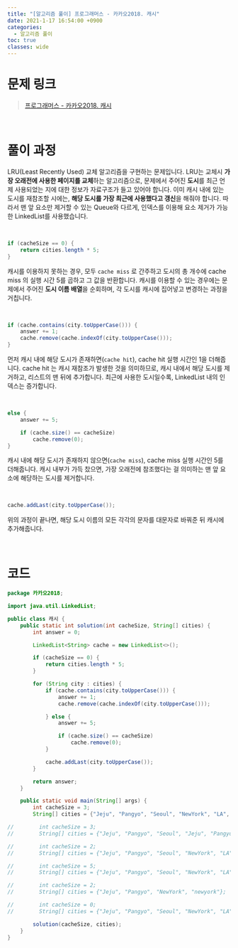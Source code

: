 ```yaml
---
title: "[알고리즘 풀이] 프로그래머스 - 카카오2018. 캐시"
date: 2021-1-17 16:54:00 +0900
categories:
  - 알고리즘 풀이
toc: true
classes: wide
---
```


# 문제 링크

> [프로그래머스 - 카카오2018. 캐시](https://programmers.co.kr/learn/courses/30/lessons/17680)

<br>

# 풀이 과정

LRU(Least Recently Used) 교체 알고리즘을 구현하는 문제입니다. LRU는 교체시 **가장 오래전에 사용한 페이지를 교체**하는 알고리즘으로, 문제에서 주어진 **도시**를 최근 언제 사용되었는 지에 대한 정보가 자료구조가 들고 있어야 합니다. 이미 캐시 내에 있는 도시를 재참조할 시에는, **해당 도시를 가장 최근에 사용했다고 갱신**을 해줘야 합니다. 따라서 맨 앞 요소만 제거할 수 있는 Queue와 다르게, 인덱스를 이용해 요소 제거가 가능한 LinkedList를 사용했습니다.

<br>

```java
if (cacheSize == 0) {
    return cities.length * 5;
}
```

캐시를 이용하지 못하는 경우, 모두 `cache miss` 로 간주하고 도시의 총 개수에 cache miss 의 실행 시간 5를 곱하고 그 값을 반환합니다. 캐시를 이용할 수 있는 경우에는 문제에서 주어진 **도시 이름 배열**을 순회하며, 각 도시를 캐시에 집어넣고 변경하는 과정을 거칩니다.

<br>

```java
if (cache.contains(city.toUpperCase())) {
	answer += 1;
	cache.remove(cache.indexOf(city.toUpperCase()));
}
```

먼저 캐시 내에 해당 도시가 존재하면(`cache hit`), cache hit 실행 시간인 1을 더해줍니다. cache hit 는 캐시 재참조가 발생한 것을 의미하므로, 캐시 내에서 해당 도시를 제거하고, 리스트의 맨 뒤에 추가합니다. 최근에 사용한 도시일수록, LinkedList 내의 인덱스는 증가합니다.

<br>

```java
else {
    answer += 5;

    if (cache.size() == cacheSize)
        cache.remove(0);
}
```

캐시 내에 해당 도시가 존재하지 않으면(`cache miss`), cache miss 실행 시간인 5를 더해줍니다. 캐시 내부가 가득 찼으면, 가장 오래전에 참조했다는 걸 의미하는 맨 앞 요소에 해당하는 도시를 제거합니다.

<br>

```java
cache.addLast(city.toUpperCase());
```

위의 과정이 끝나면, 해당 도시 이름의 모든 각각의 문자를 대문자로 바꿔준 뒤 캐시에 추가해줍니다.

<br>

# 코드

```java
package 카카오2018;

import java.util.LinkedList;

public class 캐시 {
    public static int solution(int cacheSize, String[] cities) {
        int answer = 0;

        LinkedList<String> cache = new LinkedList<>();

        if (cacheSize == 0) {
            return cities.length * 5;
        }

        for (String city : cities) {
            if (cache.contains(city.toUpperCase())) {
                answer += 1;
                cache.remove(cache.indexOf(city.toUpperCase()));

            } else {
                answer += 5;

                if (cache.size() == cacheSize)
                    cache.remove(0);
            }

            cache.addLast(city.toUpperCase());
        }

        return answer;
    }

    public static void main(String[] args) {
        int cacheSize = 3;
        String[] cities = {"Jeju", "Pangyo", "Seoul", "NewYork", "LA", "Jeju", "Pangyo", "Seoul", "NewYork", "LA"};

//        int cacheSize = 3;
//        String[] cities = {"Jeju", "Pangyo", "Seoul", "Jeju", "Pangyo", "Seoul", "Jeju", "Pangyo", "Seoul"};

//        int cacheSize = 2;
//        String[] cities = {"Jeju", "Pangyo", "Seoul", "NewYork", "LA", "SanFrancisco", "Seoul", "Rome", "Paris", "Jeju", "NewYork", "Rome"};

//        int cacheSize = 5;
//        String[] cities = {"Jeju", "Pangyo", "Seoul", "NewYork", "LA", "SanFrancisco", "Seoul", "Rome", "Paris", "Jeju", "NewYork", "Rome"};

//        int cacheSize = 2;
//        String[] cities = {"Jeju", "Pangyo", "NewYork", "newyork"};

//        int cacheSize = 0;
//        String[] cities = {"Jeju", "Pangyo", "Seoul", "NewYork", "LA"};

        solution(cacheSize, cities);
    }
}
```